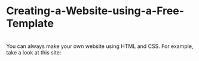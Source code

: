 # Creating-a-Website-using-a-Free-Template
<br>
You can always make your own website using HTML and CSS. For example, take a look at this site:<br>
